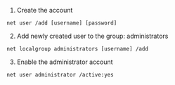 1. Create the account
```
net user /add [username] [password]
```
2. Add newly created user to the group: administrators
```
net localgroup administrators [username] /add
```
3. Enable the administrator account
```
net user administrator /active:yes
```